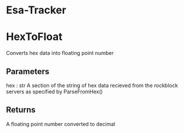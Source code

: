 Esa-Tracker
=============

HexToFloat
============

Converts hex data into floating point number

Parameters
----------
hex : str
  A section of the string of hex data recieved from the rockblock servers as specified by ParseFromHex()

Returns
-------
  A floating point number converted to decimal
